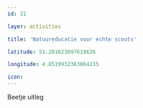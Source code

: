 ```yaml
---
id: 21

layer: activities

title: 'Natuureducatie voor echte scouts'

latitude: 51.201623897619626

longitude: 4.8519932363064235

icon:
---
```


Beetje uitleg
